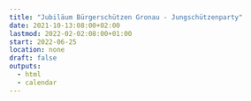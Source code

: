 ```yaml
---
title: "Jubiläum Bürgerschützen Gronau - Jungschützenparty"
date: 2021-10-13:08:00+02:00
lastmod: 2022-02-02:08:00+01:00
start: 2022-06-25
location: none
draft: false
outputs:
  - html
  - calendar
---
```


